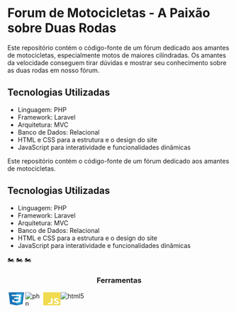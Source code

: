 # Forum de Motocicletas - A Paixão sobre Duas Rodas

Este repositório contém o código-fonte de um fórum dedicado aos amantes de motocicletas, especialmente motos de maiores cilindradas. Os amantes da velocidade conseguem tirar dúvidas e mostrar seu conhecimento sobre as duas rodas em nosso fórum.

## Tecnologias Utilizadas
- Linguagem: PHP
- Framework: Laravel
- Arquitetura: MVC
- Banco de Dados: Relacional
- HTML e CSS para a estrutura e o design do site
- JavaScript para interatividade e funcionalidades dinâmicas


Este repositório contém o código-fonte de um fórum dedicado aos amantes de motocicletas.

## Tecnologias Utilizadas
- Linguagem: PHP
- Framework: Laravel
- Arquitetura: MVC
- Banco de Dados: Relacional
- HTML e CSS para a estrutura e o design do site
- JavaScript para interatividade e funcionalidades dinâmicas 

🏍️         🏍️             🏍️
<h3 align="center">Ferramentas</h3>
<p align="left">
</p>
<p align="left"> <img src="https://raw.githubusercontent.com/devicons/devicon /master/icons/html5/html5-original-wordmark.svg" alt="html5" width="80" height="40"/> 
<img align="left" alt="CSS" height="30" width="40" src="https://raw.githubusercontent.com/devicons/devicon/master/icons/css3/css3-original.svg">
<img align="left" alt="php" height="30" width="40" src="https://cdn.jsdelivr.net/gh/devicons/devicon/icons/php/php-original.svg"> 
<img align="left" alt="Js" height="30" width="40" src="https://raw.githubusercontent.com/devicons/devicon/master/icons/javascript/javascript-plain.svg">
